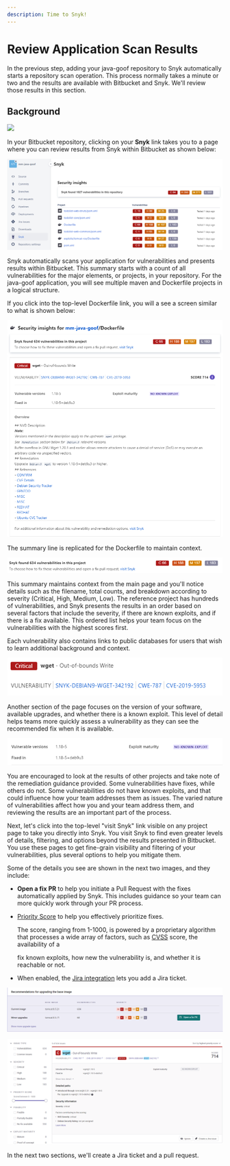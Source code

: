 ```yaml
---
description: Time to Snyk!
---
```


# Review Application Scan Results

In the previous step, adding your java-goof repository to Snyk automatically starts a repository scan operation. This process normally takes a minute or two and the results are available with Bitbucket and Snyk. We'll review those results in this section.

## Background

![](https://partner-workshop-assets.s3.us-east-2.amazonaws.com/snyk-opensource-01.png)

In your Bitbucket repository, clicking on your **Snyk** link takes you to a page where you can review results from Snyk within Bitbucket as shown below:

![](<../../../../../../.gitbook/assets/image (73) (1) (1).png>)

Snyk automatically scans your application for vulnerabilities and presents results within Bitbucket. This summary starts with a count of all vulnerabilities for the major elements, or projects, in your repository. For the java-goof application, you will see multiple maven and Dockerfile projects in a logical structure.

If you click into the top-level Dockerfile link, you will a see a screen similar to what is shown below:

![](<../../../../../../.gitbook/assets/image (103) (1) (1).png>)

The summary line is replicated for the Dockerfile to maintain context.

![](<../../../../../../.gitbook/assets/image (113) (1) (2) (1) (1) (2).png>)

This summary maintains context from the main page and you'll notice details such as the filename, total counts, and breakdown according to severity (Critical, High, Medium, Low). The reference project has hundreds of vulnerabilities, and Snyk presents the results in an order based on several factors that include the severity, if there are known exploits, and if there is a fix available. This ordered list helps your team focus on the vulnerabilities with the highest scores first.

Each vulnerability also contains links to public databases for users that wish to learn additional background and context.

![](<../../../../../../.gitbook/assets/image (262) (1) (1) (1) (1) (2) (1).png>)

Another section of the page focuses on the version of your software, available upgrades, and whether there is a known exploit. This level of detail helps teams more quickly assess a vulnerability as they can see the recommended fix when it is available.

![](<../../../../../../.gitbook/assets/image (85) (1) (1) (1).png>)

You are encouraged to look at the results of other projects and take note of the remediation guidance provided. Some vulnerabilities have fixes, while others do not. Some vulnerabilities do not have known exploits, and that could influence how your team addresses them as issues. The varied nature of vulnerabilities affect how you and your team address them, and reviewing the results are an important part of the process.

Next, let's click into the top-level "visit Snyk" link visible on any project page to take you directly into Snyk. You visit Snyk to find even greater levels of details, filtering, and options beyond the results presented in Bitbucket. You use these pages to get fine-grain visibility and filtering of your vulnerabilities, plus several options to help you mitigate them.

Some of the details you see are shown in the next two images, and they include:

* **Open a fix PR** to help you initiate a Pull Request with the fixes automatically applied by Snyk. This includes guidance so your team can more quickly work through your PR process.
*   [Priority Score](https://snyk.io/blog/snyks-developer-first-prioritization-capabilities/) to help you effectively prioritize fixes.

    The score, ranging from 1-1000, is powered by a proprietary algorithm that processes a wide array of factors, such as [CVSS](https://www.first.org/cvss/) score, the availability of a

    fix known exploits, how new the vulnerability is, and whether it is reachable or not.
* When enabled, the [Jira integration](https://snyk.io/blog/jira-integration/) lets you add a Jira ticket.

![](<../../../../../../.gitbook/assets/image (86) (1) (1).png>)

![](<../../../../../../.gitbook/assets/image (145) (1) (1) (1) (2).png>)

In the next two sections, we'll create a Jira ticket and a pull request.
